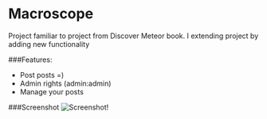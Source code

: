 # Macroscope

Project familiar to project from Discover Meteor book. I extending project by adding new functionality

###Features:
* Post posts =)
* Admin rights (admin:admin)
* Manage your posts

###Screenshot
![Screenshot!](http://i63.tinypic.com/2r782o0.png)
